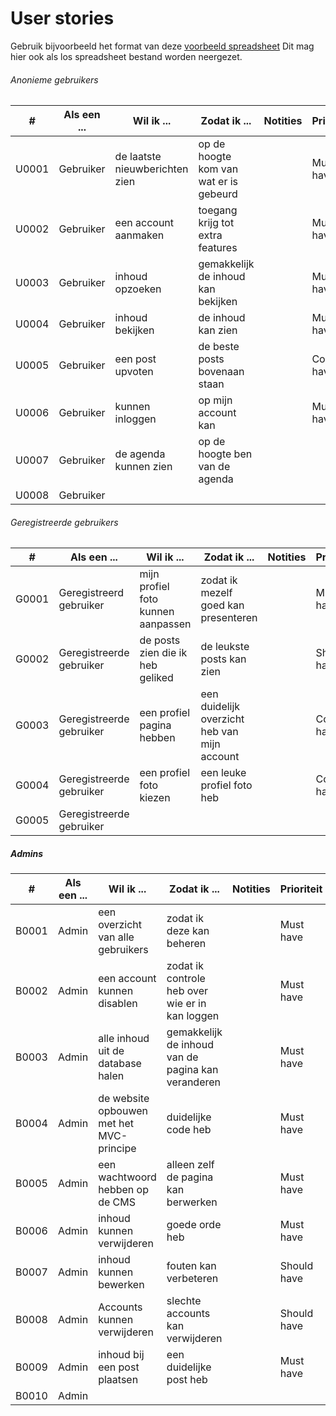 # User stories

Gebruik bijvoorbeeld het format van deze [voorbeeld spreadsheet]
Dit mag hier ook als los spreadsheet bestand worden neergezet.

[voorbeeld spreadsheet]: <https://www.mountaingoatsoftware.com/blog/a-sample-format-for-a-spreadsheet-based-product-backlog>



###### Anonieme gebruikers

| # | Als een ... | Wil ik ... | Zodat ik ... | Notities | Prioriteit | Status |
| ------ | ------ | ------ | ------ | ------ | ------ | ------ |
| U0001 | Gebruiker | de laatste nieuwberichten zien | op de hoogte kom van wat er is gebeurd | | Must have | TODO |
| U0002 | Gebruiker | een account aanmaken | toegang krijg tot extra features | | Must have | TODO |
| U0003 | Gebruiker | inhoud opzoeken | gemakkelijk de inhoud kan bekijken |  | Must have | TODO |
| U0004 | Gebruiker | inhoud bekijken | de inhoud kan zien |  | Must have | TODO |
| U0005 | Gebruiker | een post upvoten | de beste posts bovenaan staan |  | Could have | TODO |
| U0006 | Gebruiker | kunnen inloggen | op mijn account kan |  | Must have | TODO |
| U0007 | Gebruiker | de agenda kunnen zien | op de hoogte ben van de agenda |  |  | TODO |
| U0008 | Gebruiker |  |  |  |  | TODO |

###### Geregistreerde gebruikers
| # | Als een ... | Wil ik ... | Zodat ik ... | Notities | Prioriteit | Status |
| ------ | ------ | ------ | ------ | ------ | ------ | ------ |
| G0001 | Geregistreerd gebruiker | mijn profiel foto kunnen aanpassen | zodat ik mezelf goed kan presenteren | | Must have | TODO |
| G0002 | Geregistreerde gebruiker | de posts zien die ik heb geliked | de leukste posts kan zien |  | Should have | TODO |
| G0003 | Geregistreerde gebruiker | een profiel pagina hebben | een duidelijk overzicht heb van mijn account |  | Could have | TODO |
| G0004 | Geregistreerde gebruiker | een profiel foto kiezen | een leuke profiel foto heb |  | Could have | TODO |
| G0005 | Geregistreerde gebruiker |  |  |  |  | TODO |


##### Admins
| # | Als een ... | Wil ik ... | Zodat ik ... | Notities | Prioriteit | Status |
| ------ | ------ | ------ | ------ | ------ | ------ | ------ |
| B0001 | Admin | een overzicht van alle gebruikers | zodat ik deze kan beheren | | Must have | TODO |
| B0002 | Admin | een account kunnen disablen | zodat ik controle heb over wie er in kan loggen | | Must have | TODO |
| B0003 | Admin | alle inhoud uit de database halen | gemakkelijk de inhoud van de pagina kan veranderen |  | Must have | TODO |
| B0004 | Admin | de website opbouwen met het MVC-principe | duidelijke code heb |  | Must have | TODO |
| B0005 | Admin | een wachtwoord hebben op de CMS | alleen zelf de pagina kan berwerken |  | Must have | TODO |
| B0006 | Admin | inhoud kunnen verwijderen | goede orde heb |  | Must have | TODO |
| B0007 | Admin | inhoud kunnen bewerken | fouten kan verbeteren |  | Should have | TODO |
| B0008 | Admin | Accounts kunnen verwijderen | slechte accounts kan verwijderen |  | Should have | TODO |
| B0009 | Admin | inhoud bij een post plaatsen | een duidelijke post heb |  | Must have | TODO |
| B0010 | Admin |  |  |  |  | TODO |



